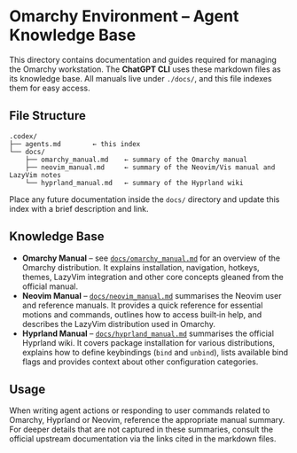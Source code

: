 # Omarchy Environment – Agent Knowledge Base

This directory contains documentation and guides required for managing the Omarchy workstation.  The **ChatGPT CLI** uses these markdown files as its knowledge base.  All manuals live under `./docs/`, and this file indexes them for easy access.

## File Structure

```
.codex/
├── agents.md        ← this index
└── docs/
    ├── omarchy_manual.md    ← summary of the Omarchy manual
    ├── neovim_manual.md     ← summary of the Neovim/Vis manual and LazyVim notes
    └── hyprland_manual.md   ← summary of the Hyprland wiki
```

Place any future documentation inside the `docs/` directory and update this index with a brief description and link.

## Knowledge Base

- **Omarchy Manual** – see [`docs/omarchy_manual.md`](docs/omarchy_manual.md) for an overview of the Omarchy distribution.  It explains installation, navigation, hotkeys, themes, LazyVim integration and other core concepts gleaned from the official manual.
- **Neovim Manual** – [`docs/neovim_manual.md`](docs/neovim_manual.md) summarises the Neovim user and reference manuals.  It provides a quick reference for essential motions and commands, outlines how to access built‑in help, and describes the LazyVim distribution used in Omarchy.
- **Hyprland Manual** – [`docs/hyprland_manual.md`](docs/hyprland_manual.md) summarises the official Hyprland wiki.  It covers package installation for various distributions, explains how to define keybindings (`bind` and `unbind`), lists available bind flags and provides context about other configuration categories.

## Usage

When writing agent actions or responding to user commands related to Omarchy, Hyprland or Neovim, reference the appropriate manual summary.  For deeper details that are not captured in these summaries, consult the official upstream documentation via the links cited in the markdown files.
